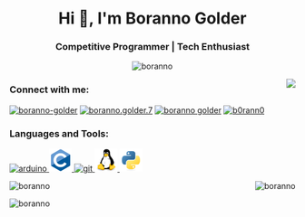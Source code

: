  <h1 align="center">Hi 👋, I'm Boranno Golder</h1>
<h3 align="center">Competitive Programmer | Tech Enthusiast</h3>
<p align="center"> <img src="https://komarev.com/ghpvc/?username=boranno&label=Profile%20views&color=0e75b6&style=flat" alt="boranno" /> </p>
<img align="right" src=" https://raw.githubusercontent.com/insolitum/insolitum/f85dab99d95e6765f1afd6f692f88bcafc7b5dd4/contributions.svg">
<h3 align="left">Connect with me:</h3>
<p align="left">
<a href="https://linkedin.com/in/boranno-golder" target="blank"><img align="center" src="https://raw.githubusercontent.com/rahuldkjain/github-profile-readme-generator/master/src/images/icons/Social/linked-in-alt.svg" alt="boranno-golder" height="30" width="40" /></a>
<a href="https://fb.com/boranno.golder.7" target="blank"><img align="center" src="https://raw.githubusercontent.com/rahuldkjain/github-profile-readme-generator/master/src/images/icons/Social/facebook.svg" alt="boranno.golder.7" height="30" width="40" /></a>
<a href="https://www.youtube.com/channel/UCn2ce-oS9v2ULICtbdYxqWA" target="blank"><img align="center" src="https://raw.githubusercontent.com/rahuldkjain/github-profile-readme-generator/master/src/images/icons/Social/youtube.svg" alt="boranno golder" height="30" width="40" /></a>
<a href="https://codeforces.com/profile/b0rann0" target="blank"><img align="center" src="https://raw.githubusercontent.com/rahuldkjain/github-profile-readme-generator/master/src/images/icons/Social/codeforces.svg" alt="b0rann0" height="30" width="40" /></a>
</p>

<h3 align="left">Languages and Tools:</h3>
<p align="left"> <a href="https://www.arduino.cc/" target="_blank" rel="noreferrer"> <img src="https://cdn.worldvectorlogo.com/logos/arduino-1.svg" alt="arduino" width="40" height="40"/> </a> <a href="https://www.cprogramming.com/" target="_blank" rel="noreferrer"> <img src="https://raw.githubusercontent.com/devicons/devicon/master/icons/c/c-original.svg" alt="c" width="40" height="40"/> </a> <a href="https://git-scm.com/" target="_blank" rel="noreferrer"> <img src="https://www.vectorlogo.zone/logos/git-scm/git-scm-icon.svg" alt="git" width="40" height="40"/> </a> <a href="https://www.linux.org/" target="_blank" rel="noreferrer"> <img src="https://raw.githubusercontent.com/devicons/devicon/master/icons/linux/linux-original.svg" alt="linux" width="40" height="40"/> </a> <a href="https://www.python.org" target="_blank" rel="noreferrer"> <img src="https://raw.githubusercontent.com/devicons/devicon/master/icons/python/python-original.svg" alt="python" width="40" height="40"/> </a> </p>

<p><img align="left" src="https://github-readme-stats.vercel.app/api/top-langs?username=boranno&show_icons=true&locale=en&layout=compact" alt="boranno"/></p>
<p>&nbsp;<img align="right" src="https://github-readme-stats.vercel.app/api?username=boranno&show_icons=true&locale=en" alt="boranno"></p>
<p><img align="left" src="https://github-readme-streak-stats.herokuapp.com/?user=boranno&" alt="boranno" /></p>



